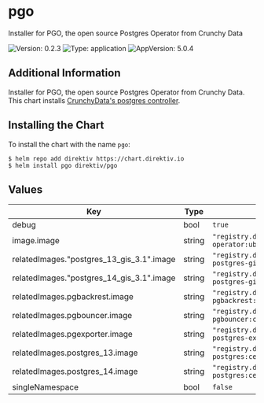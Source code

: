 # pgo

Installer for PGO, the open source Postgres Operator from Crunchy Data

![Version: 0.2.3](https://img.shields.io/badge/Version-0.2.3-informational?style=flat-square) ![Type: application](https://img.shields.io/badge/Type-application-informational?style=flat-square) ![AppVersion: 5.0.4](https://img.shields.io/badge/AppVersion-5.0.4-informational?style=flat-square)

## Additional Information

Installer for PGO, the open source Postgres Operator from Crunchy Data.
This chart installs <a href="https://www.crunchydata.com/">CrunchyData's postgres controller</a>.

## Installing the Chart

To install the chart with the name `pgo`:

```console
$ helm repo add direktiv https://chart.direktiv.io
$ helm install pgo direktiv/pgo
```

## Values

| Key | Type | Default | Description |
|-----|------|---------|-------------|
| debug | bool | `true` |  |
| image.image | string | `"registry.developers.crunchydata.com/crunchydata/postgres-operator:ubi8-5.0.4-0"` |  |
| relatedImages."postgres_13_gis_3.1".image | string | `"registry.developers.crunchydata.com/crunchydata/crunchy-postgres-gis:centos8-13.5-3.1-0"` |  |
| relatedImages."postgres_14_gis_3.1".image | string | `"registry.developers.crunchydata.com/crunchydata/crunchy-postgres-gis:centos8-14.1-3.1-0"` |  |
| relatedImages.pgbackrest.image | string | `"registry.developers.crunchydata.com/crunchydata/crunchy-pgbackrest:centos8-2.36-0"` |  |
| relatedImages.pgbouncer.image | string | `"registry.developers.crunchydata.com/crunchydata/crunchy-pgbouncer:centos8-1.16-0"` |  |
| relatedImages.pgexporter.image | string | `"registry.developers.crunchydata.com/crunchydata/crunchy-postgres-exporter:ubi8-5.0.4-0"` |  |
| relatedImages.postgres_13.image | string | `"registry.developers.crunchydata.com/crunchydata/crunchy-postgres:centos8-13.5-0"` |  |
| relatedImages.postgres_14.image | string | `"registry.developers.crunchydata.com/crunchydata/crunchy-postgres:centos8-14.1-0"` |  |
| singleNamespace | bool | `false` |  |

